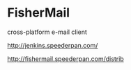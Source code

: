 # FisherMail
cross-platform e-mail client

http://jenkins.speederpan.com/

http://fishermail.speederpan.com/distrib
